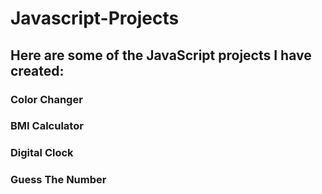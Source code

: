 # Javascript-Projects

## Here are some of the JavaScript projects I have created:

### Color Changer
### BMI Calculator
### Digital Clock
### Guess The Number
